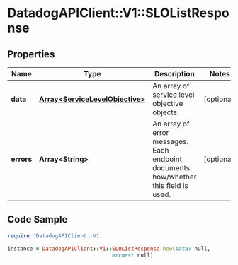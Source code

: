 # DatadogAPIClient::V1::SLOListResponse

## Properties

Name | Type | Description | Notes
------------ | ------------- | ------------- | -------------
**data** | [**Array&lt;ServiceLevelObjective&gt;**](ServiceLevelObjective.md) | An array of service level objective objects. | [optional] 
**errors** | **Array&lt;String&gt;** | An array of error messages. Each endpoint documents how/whether this field is used. | [optional] 

## Code Sample

```ruby
require 'DatadogAPIClient::V1'

instance = DatadogAPIClient::V1::SLOListResponse.new(data: null,
                                 errors: null)
```


